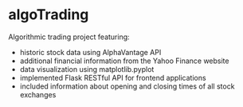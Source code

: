 # algoTrading
Algorithmic trading project featuring:
- historic stock data using AlphaVantage API
- additional financial information from the Yahoo Finance website
- data visualization using matplotlib.pyplot
- implemented Flask RESTful API for frontend applications
- included information about opening and closing times of all stock exchanges
